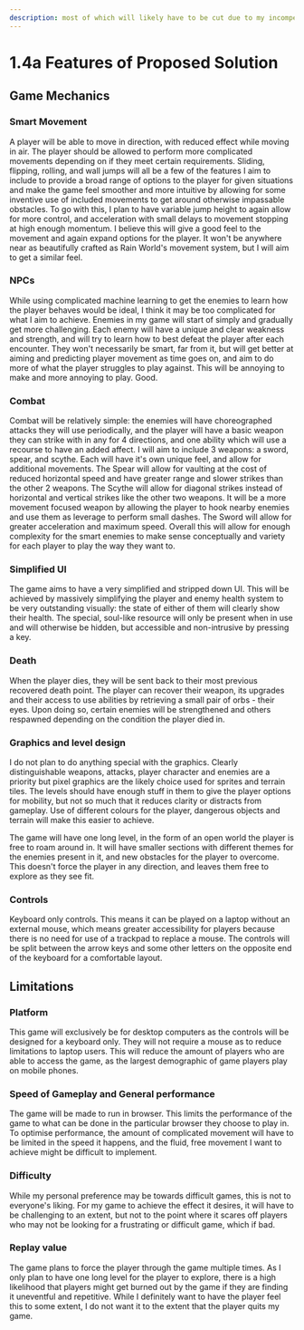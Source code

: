 ```yaml
---
description: most of which will likely have to be cut due to my incompetence :P
---
```


# 1.4a Features of Proposed Solution

## Game Mechanics

### Smart Movement

A player will be able to move in direction, with reduced effect while moving in air. The player should be allowed to perform more complicated movements depending on if they meet certain requirements. Sliding, flipping, rolling, and wall jumps will all be a few of the features I aim to include to provide a broad range of options to the player for given situations and make the game feel smoother and more intuitive by allowing for some inventive use of included movements to get around otherwise impassable obstacles. To go with this, I plan to have variable jump height to again allow for more control, and acceleration with small delays to movement stopping at high enough momentum. I believe this will give a good feel to the movement and again expand options for the player. It won't be anywhere near as beautifully crafted as Rain World's movement system, but I will aim to get a similar feel.

### NPCs

While using complicated machine learning to get the enemies to learn how the player behaves would be ideal, I think it may be too complicated for what I aim to achieve. Enemies in my game will start of simply and gradually get more challenging. Each enemy will have a unique and clear weakness and strength, and will try to learn how to best defeat the player after each encounter. They won't necessarily be smart, far from it, but will get better at aiming and predicting player movement as time goes on, and aim to do more of what the player struggles to play against. This will be annoying to make and more annoying to play. Good.

### Combat

Combat will be relatively simple: the enemies will have choreographed attacks they will use periodically, and the player will have a basic weapon they can strike with in any for 4 directions, and one ability which will use a recourse to have an added affect. I will aim to include 3 weapons: a sword, spear, and scythe. Each will have it's own unique feel, and allow for additional movements. The Spear will allow for vaulting at  the cost of reduced horizontal speed and have greater range and slower strikes than the other 2 weapons. The Scythe will allow for diagonal strikes instead of horizontal and vertical strikes like the other two weapons. It will be a more movement focused weapon by allowing the player to hook nearby enemies and use them as leverage to perform small dashes. The Sword will allow for greater acceleration and maximum speed. Overall this will allow for enough complexity for the smart enemies to make sense conceptually and variety for each player to play the way they want to.

### Simplified UI

The game aims to have a very simplified and stripped down UI. This will be achieved by massively simplifying the player and enemy health system to be very outstanding visually: the state of either of them will clearly show their health. The special, soul-like resource will only be present when in use and will otherwise be hidden, but accessible and non-intrusive by pressing a key.

### Death

When the player dies, they will be sent back to their most previous recovered death point. The player can recover their weapon, its upgrades and their access to use abilities by retrieving a small pair of orbs - their eyes. Upon doing so, certain enemies will be strengthened and others respawned depending on the condition the player died in.

### Graphics and level design

I do not plan to do anything special with the graphics. Clearly distinguishable weapons, attacks, player character and enemies are a priority but pixel graphics are the likely choice used for sprites and terrain tiles. The levels should have enough stuff in them to give the player options for mobility, but not so much that it reduces clarity or distracts from gameplay. Use of different colours for the player, dangerous objects and terrain will make this easier to achieve.

The game will have one long level, in the form of an open world the player is free to roam around in. It will have smaller sections with different themes for the enemies present in it, and new obstacles for the player to overcome. This doesn't force the player in any direction, and leaves them free to explore as they see fit.

### Controls

Keyboard only controls. This means it can be played on a laptop without an external mouse, which means greater accessibility for players because there is no need for use of a trackpad to replace a mouse. The controls will be split between the arrow keys and some other letters on the opposite end of the keyboard for a comfortable layout.&#x20;

## Limitations

### Platform

This game will exclusively be for desktop computers as the controls will be designed for a keyboard only. They will not require a mouse as to reduce limitations to laptop users. This will reduce the amount of players who are able to access the game, as the largest demographic of game players play on mobile phones.

### Speed of Gameplay and General performance

The game will be made to run in browser. This limits the performance of the game to what can be done in the particular browser they choose to play in. To optimise performance, the amount of complicated movement will have to be limited in the speed it happens, and the fluid, free movement I want to achieve might be difficult to implement.

### Difficulty

While my personal preference may be towards difficult games, this is not to everyone's liking. For my game to achieve the effect it desires, it will have to be challenging to an extent, but not to the point where it scares off players who may not be looking for a frustrating or difficult game, which if bad.

### Replay value

The game plans to force the player through the game multiple times. As I only plan to have one long level for the player to explore, there is a high likelihood that players might get burned out by the game if they are finding it uneventful and repetitive. While I definitely want to have the player feel this to some extent, I do not want it to the extent that the player quits my game.
